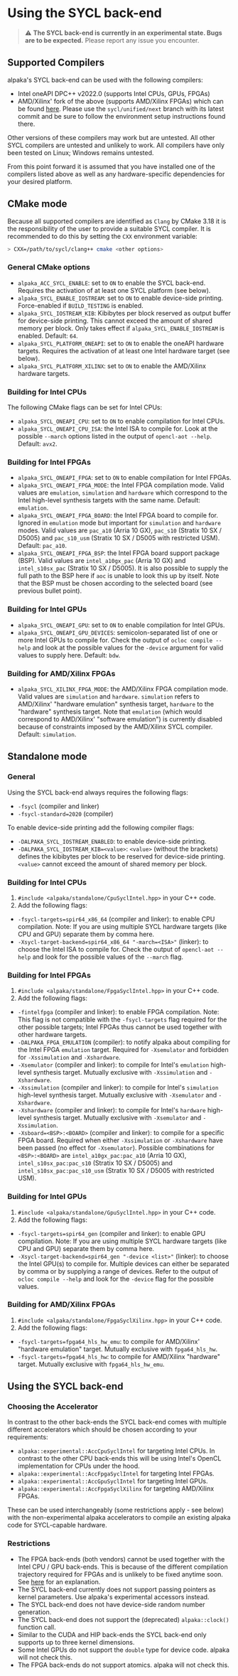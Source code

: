 # Using the SYCL back-end

> :warning: **The SYCL back-end is currently in an experimental state. Bugs are to be expected.** Please report any issue you encounter.

## Supported Compilers

alpaka's SYCL back-end can be used with the following compilers:

* Intel oneAPI DPC++ v2022.0 (supports Intel CPUs, GPUs, FPGAs)
* AMD/Xilinx' fork of the above (supports AMD/Xilinx FPGAs) which can be found [here](https://github.com/triSYCL/sycl).
  Please use the `sycl/unified/next` branch with its latest commit and be sure to follow the environment setup instructions found there.

Other versions of these compilers may work but are untested. All other SYCL compilers are untested and unlikely to work. All compilers have only been tested on Linux; Windows remains untested.

From this point forward it is assumed that you have installed one of the compilers listed above as well as any hardware-specific
dependencies for your desired platform.

## CMake mode

Because all supported compilers are identified as `Clang` by CMake 3.18 it is the responsibility of the user to provide a suitable SYCL compiler. It is recommended to do this by setting the `CXX` environment variable:

```bash
> CXX=/path/to/sycl/clang++ cmake <other options>
```

### General CMake options

* `alpaka_ACC_SYCL_ENABLE`: set to `ON` to enable the SYCL back-end. Requires the activation of at least one SYCL platform (see below).
* `alpaka_SYCL_ENABLE_IOSTREAM`: set to `ON` to enable device-side printing. Force-enabled if `BUILD_TESTING` is enabled.
* `alpaka_SYCL_IOSTREAM_KIB`: Kibibytes per block reserved as output buffer for device-side printing. This cannot exceed the amount of shared memory per block. Only takes effect if `alpaka_SYCL_ENABLE_IOSTREAM` is enabled. Default: `64`.
* `alpaka_SYCL_PLATFORM_ONEAPI`: set to `ON` to enable the oneAPI hardware targets. Requires the activation of at least one Intel hardware target (see below).
* `alpaka_SYCL_PLATFORM_XILINX`: set to `ON` to enable the AMD/Xilinx hardware targets.

### Building for Intel CPUs

The following CMake flags can be set for Intel CPUs:

* `alpaka_SYCL_ONEAPI_CPU`: set to `ON` to enable compilation for Intel CPUs.
* `alpaka_SYCL_ONEAPI_CPU_ISA`: the Intel ISA to compile for. Look at the possible `--march` options listed in the output of `opencl-aot --help`. Default: `avx2`.

### Building for Intel FPGAs

* `alpaka_SYCL_ONEAPI_FPGA`: set to `ON` to enable compilation for Intel FPGAs.
* `alpaka_SYCL_ONEAPI_FPGA_MODE`: the Intel FPGA compilation mode. Valid values are `emulation`, `simulation` and `hardware` which correspond to the Intel high-level synthesis targets with the same name. Default: `emulation`.
* `alpaka_SYCL_ONEAPI_FPGA_BOARD`: the Intel FPGA board to compile for. Ignored in `emulation` mode but important for `simulation` and `hardware` modes. Valid values are `pac_a10` (Arria 10 GX), `pac_s10` (Stratix 10 SX / D5005) and `pac_s10_usm` (Stratix 10 SX / D5005 with restricted USM). Default: `pac_a10`.
* `alpaka_SYCL_ONEAPI_FPGA_BSP`: the Intel FPGA board support package (BSP). Valid values are `intel_a10gx_pac` (Arria 10 GX) and `intel_s10sx_pac` (Stratix 10 SX / D5005). It is also possible to supply the full path to the BSP here if `aoc` is unable to look this up by itself. Note that the BSP must be chosen according to the selected board (see previous bullet point).

### Building for Intel GPUs

* `alpaka_SYCL_ONEAPI_GPU`: set to `ON` to enable compilation for Intel GPUs.
* `alpaka_SYCL_ONEAPI_GPU_DEVICES`: semicolon-separated list of one or more Intel GPUs to compile for. Check the output of `ocloc compile --help` and look at the possible values for the `-device` argument for valid values to supply here. Default: `bdw`.

### Building for AMD/Xilinx FPGAs

* `alpaka_SYCL_XILINX_FPGA_MODE`: the AMD/Xilinx FPGA compilation mode. Valid values are `simulation` and `hardware`. `simulation` refers to AMD/Xilinx' "hardware emulation" synthesis target, `hardware` to the "hardware" synthesis target. Note that `emulation` (which would correspond to AMD/Xilinx' "software emulation") is currently disabled because of constraints imposed by the AMD/Xilinx SYCL compiler. Default: `simulation`.

## Standalone mode

### General

Using the SYCL back-end always requires the following flags:

* `-fsycl` (compiler and linker)
* `-fsycl-standard=2020` (compiler)

To enable device-side printing add the following compiler flags:

* `-DALPAKA_SYCL_IOSTREAM_ENABLED`: to enable device-side printing.
* `-DALPAKA_SYCL_IOSTREAM_KIB=<value>`: `<value>` (without the brackets) defines the kibibytes per block to be reserved for device-side printing. `<value>` cannot exceed the amount of shared memory per block.

### Building for Intel CPUs

1. `#include <alpaka/standalone/CpuSyclIntel.hpp>` in your C++ code.
2. Add the following flags:
  * `-fsycl-targets=spir64_x86_64` (compiler and linker): to enable CPU compilation. Note: If you are using multiple SYCL hardware targets (like CPU and GPU) separate them by comma here.
  * `-Xsycl-target-backend=spir64_x86_64 "-march=<ISA>"` (linker): to choose the Intel ISA to compile for. Check the output of `opencl-aot --help` and look for the possible values of the `--march` flag.

### Building for Intel FPGAs

1. `#include <alpaka/standalone/FpgaSyclIntel.hpp>` in your C++ code.
2. Add the following flags:
  * `-fintelfpga` (compiler and linker): to enable FPGA compilation. Note: This flag is not compatible with the `-fsycl-targets` flag required for the other possible targets; Intel FPGAs thus cannot be used together with other hardware targets.
  * `-DALPAKA_FPGA_EMULATION` (compiler): to notify alpaka about compiling for the Intel FPGA `emulation` target. Required for `-Xsemulator` and forbidden for `-Xssimulation` and `-Xshardware`.
  * `-Xsemulator` (compiler and linker): to compile for Intel's `emulation` high-level synthesis target. Mutually exclusive with `-Xssimulation` and `-Xshardware`.
  * `-Xssimulation` (compiler and linker): to compile for Intel's `simulation` high-level synthesis target. Mutually exclusive with `-Xsemulator` and `-Xshardware`.
  * `-Xshardware` (compiler and linker): to compile for Intel's `hardware` high-level synthesis target. Mutually exclusive with `-Xsemulator` and `-Xssimulation`.
  * `-Xsboard=<BSP>:<BOARD>` (compiler and linker): to compile for a specific FPGA board. Required when either `-Xssimulation` or `-Xshardware` have been passed (no effect for `-Xsemulator`). Possible combinations for `<BSP>:<BOARD>` are `intel_a10gx_pac:pac_a10` (Arria 10 GX), `intel_s10sx_pac:pac_s10` (Stratix 10 SX / D5005) and `intel_s10sx_pac:pac_s10_usm` (Stratix 10 SX / D5005 with restricted USM).

### Building for Intel GPUs

1. `#include <alpaka/standalone/GpuSyclIntel.hpp>` in your C++ code.
2. Add the following flags:
  * `-fsycl-targets=spir64_gen` (compiler and linker): to enable GPU compilation. Note: If you are using multiple SYCL hardware targets (like CPU and GPU) separate them by comma here.
  * `-Xsycl-target-backend=spir64_gen "-device <list>"` (linker): to choose the Intel GPU(s) to compile for. Multiple devices can either be separated by comma or by supplying a range of devices. Refer to the output of `ocloc compile --help` and look for the `-device` flag for the possible values.

### Building for AMD/Xilinx FPGAs

1. `#include <alpaka/standalone/FpgaSyclXilinx.hpp>` in your C++ code.
2. Add the following flags:
  * `-fsycl-targets=fpga64_hls_hw_emu`: to compile for AMD/Xilinx' "hardware emulation" target. Mutually exclusive with `fpga64_hls_hw`.
  * `-fsycl-targets=fpga64_hls_hw`: to compile for AMD/Xilinx "hardware" target. Mutually exclusive with `fpga64_hls_hw_emu`.

## Using the SYCL back-end

### Choosing the Accelerator

In contrast to the other back-ends the SYCL back-end comes with multiple different accelerators which should be chosen according to your requirements:

* `alpaka::experimental::AccCpuSyclIntel` for targeting Intel CPUs. In contrast to the other CPU back-ends this will be using Intel's OpenCL implementation for CPUs under the hood.
* `alpaka::experimental::AccFpgaSyclIntel` for targeting Intel FPGAs.
* `alpaka::experimental::AccGpuSyclIntel` for targeting Intel GPUs. 
* `alpaka::experimental::AccFpgaSyclXilinx` for targeting AMD/Xilinx FPGAs.

These can be used interchangeably (some restrictions apply - see below) with the non-experimental alpaka accelerators to compile an existing alpaka code for SYCL-capable hardware.

### Restrictions

* The FPGA back-ends (both vendors) cannot be used together with the Intel CPU / GPU back-ends. This is because of the different compilation trajectory required for FPGAs and is unlikely to be fixed anytime soon. See [here](https://www.intel.com/content/www/us/en/develop/documentation/oneapi-programming-guide/top/programming-interface/fpga-flow/why-is-fpga-compilation-different.html) for an explanation.
* The SYCL back-end currently does not support passing pointers as kernel parameters. Use alpaka's experimental accessors instead.
* The SYCL back-end does not have device-side random number generation.
* The SYCL back-end does not support the (deprecated) `alpaka::clock()` function call.
* Similar to the CUDA and HIP back-ends the SYCL back-end only supports up to three kernel dimensions.
* Some Intel GPUs do not support the `double` type for device code. alpaka will not check this.
* The FPGA back-ends do not support atomics. alpaka will not check this.